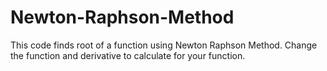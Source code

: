 # Newton-Raphson-Method
This code finds root of a function using Newton Raphson Method. Change the function and derivative to calculate for your function.
